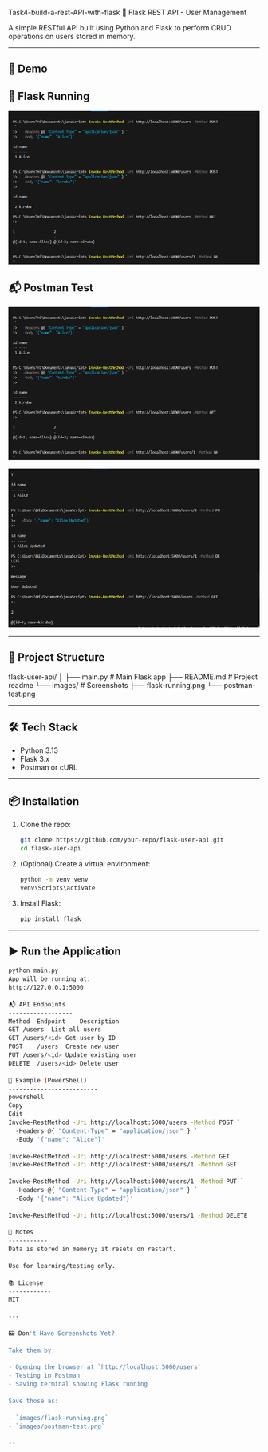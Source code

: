  Task4-build-a-rest-API-with-flask
 🧪 Flask REST API - User Management

A simple RESTful API built using Python and Flask to perform CRUD operations on users stored in memory.

---

 📸 Demo
 ---------

🚀 Flask Running
-----------------
![Flask App Running](images/f1.png)

📬 Postman Test
----------------
![Postman Test](images/f1.png)

![Postman Test](images/f2.png)


---

 📂 Project Structure
 ----------------------

flask-user-api/
│
├── main.py # Main Flask app
├── README.md # Project readme
└── images/ # Screenshots
├── flask-running.png
└── postman-test.png



---
 🛠️ Tech Stack
 --------------
- Python 3.13
- Flask 3.x
- Postman or cURL

---

📦 Installation
------------------

1. Clone the repo:
    ```bash
    git clone https://github.com/your-repo/flask-user-api.git
    cd flask-user-api
    ```

2. (Optional) Create a virtual environment:
    ```bash
    python -m venv venv
    venv\Scripts\activate
    ```

3. Install Flask:
    ```bash
    pip install flask
    ```

---
▶️ Run the Application
-----------------------

```bash
python main.py
App will be running at:
http://127.0.0.1:5000

📬 API Endpoints
------------------
Method	Endpoint	Description
GET	/users	List all users
GET	/users/<id>	Get user by ID
POST	/users	Create new user
PUT	/users/<id>	Update existing user
DELETE	/users/<id>	Delete user

🧪 Example (PowerShell)
-------------------------
powershell
Copy
Edit
Invoke-RestMethod -Uri http://localhost:5000/users -Method POST `
  -Headers @{ "Content-Type" = "application/json" } `
  -Body '{"name": "Alice"}'

Invoke-RestMethod -Uri http://localhost:5000/users -Method GET
Invoke-RestMethod -Uri http://localhost:5000/users/1 -Method GET

Invoke-RestMethod -Uri http://localhost:5000/users/1 -Method PUT `
  -Headers @{ "Content-Type" = "application/json" } `
  -Body '{"name": "Alice Updated"}'

Invoke-RestMethod -Uri http://localhost:5000/users/1 -Method DELETE

📎 Notes
-----------
Data is stored in memory; it resets on restart.

Use for learning/testing only.

📚 License
------------
MIT

---

🖼️ Don't Have Screenshots Yet?

Take them by:

- Opening the browser at `http://localhost:5000/users`
- Testing in Postman
- Saving terminal showing Flask running

Save those as:

- `images/flask-running.png`
- `images/postman-test.png`

--
